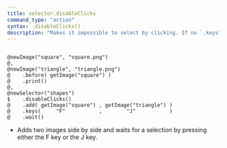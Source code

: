 ```yaml
---
title: selector.disableClicks
command_type: "action"
syntax: .disableClicks()
description: "Makes it impossible to select by clicking. If no `.keys` command is called on the element, this makes any selection impossible."
---
```


<!--more-->

<pre><code class="language-diff-javascript diff-highlight try-true">
@newImage("square", "square.png")
@,
@newImage("triangle", "triangle.png")
@    .before( getImage("square") )
@    .print()
@,
@newSelector("shapes")
$    .disableClicks()
@    .add( getImage("square") , getImage("triangle") )
@    .keys(     "F"           ,        "J"           )
@    .wait()
</code></pre>

+ Adds two images side by side and waits for a selection by pressing either the F key or the J key.		
